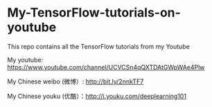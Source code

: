 # My-TensorFlow-tutorials-on-youtube
This repo contains all the TensorFlow tutorials from my Youtube

My youtube: https://www.youtube.com/channel/UCVCSn4qQXTDAtGWpWAe4Plw

My Chinese weibo (微博）: http://bit.ly/2nnkTF7

My Chinese youku (优酷）：http://i.youku.com/deeplearning101
